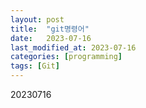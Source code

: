 ```yaml
---
layout: post
title:  "git명령어"
date:   2023-07-16
last_modified_at: 2023-07-16
categories: [programming]
tags: [Git]
---
```

20230716



